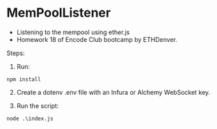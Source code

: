 # MemPoolListener

- Listening to the mempool using ether.js
- Homework 18 of Encode Club bootcamp by ETHDenver.

Steps:

1. Run:

```
npm install

```

2. Create a dotenv .env file with an Infura or Alchemy WebSocket key.

3. Run the script:

```
node .\index.js

```
